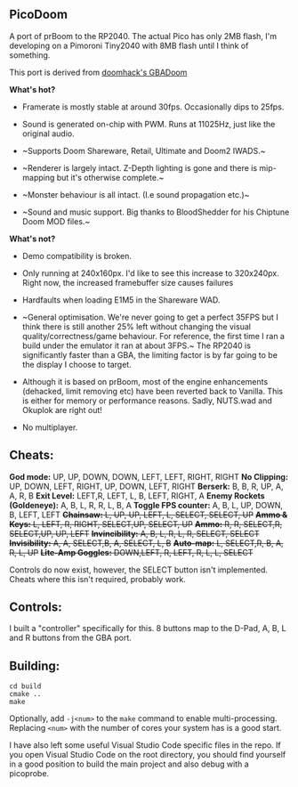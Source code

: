 ## PicoDoom

A port of prBoom to the RP2040. The actual Pico has only 2MB flash, I'm developing on a Pimoroni Tiny2040 with 8MB flash until I think of something.

This port is derived from [doomhack's GBADoom](https://github.com/doomhack/GBADoom)

**What's hot?**

- Framerate is mostly stable at around 30fps. Occasionally dips to 25fps.

- Sound is generated on-chip with PWM. Runs at 11025Hz, just like the original audio.

- ~Supports Doom Shareware, Retail, Ultimate and Doom2 IWADS.~

- ~Renderer is largely intact. Z-Depth lighting is gone and there is mip-mapping but it's otherwise complete.~

- ~Monster behaviour is all intact. (I.e sound propagation etc.)~



- ~Sound and music support. Big thanks to BloodShedder for his Chiptune Doom MOD files.~

**What's not?**

- Demo compatibility is broken.

- Only running at 240x160px. I'd like to see this increase to 320x240px. Right now, the increased framebuffer size causes failures 

- Hardfaults when loading E1M5 in the Shareware WAD.

- ~General optimisation. We're never going to get a perfect 35FPS but I think there is still another 25% left without changing the visual quality/correctness/game behaviour. For reference, the first time I ran a build under the emulator it ran at about 3FPS.~ The RP2040 is significantly faster than a GBA, the limiting factor is by far going to be the display I choose to target.

- Although it is based on prBoom, most of the engine enhancements (dehacked, limit removing etc) have been reverted back to Vanilla. This is either for memory or performance reasons. Sadly, NUTS.wad and Okuplok are right out!

- No multiplayer. 


## Cheats:
**God mode:** UP, UP, DOWN, DOWN, LEFT, LEFT, RIGHT, RIGHT
**No Clipping:** UP, DOWN, LEFT, RIGHT, UP, DOWN, LEFT, RIGHT
**Berserk:** B, B, R, UP, A, A, R, B
**Exit Level:** LEFT,R, LEFT, L, B, LEFT, RIGHT, A
**Enemy Rockets (Goldeneye):** A, B, L, R, R, L, B, A
**Toggle FPS counter:** A, B, L, UP, DOWN, B, LEFT, LEFT
~~**Chainsaw:** L, UP, UP, LEFT, L, SELECT, SELECT, UP~~
~~**Ammo & Keys:** L, LEFT, R, RIGHT, SELECT,UP, SELECT, UP~~
~~**Ammo:** R, R, SELECT,R, SELECT,UP, UP, LEFT~~
~~**Invincibility:** A, B, L, R, L, R, SELECT, SELECT~~
~~**Invisibility:** A, A, SELECT,B, A, SELECT, L, B~~
~~**Auto-map:** L, SELECT,R, B, A, R, L, UP~~
~~**Lite-Amp Goggles:** DOWN,LEFT, R, LEFT, R, L, L, SELECT~~

Controls do now exist, however, the SELECT button isn't implemented. Cheats where this isn't required, probably work.

## Controls:  

I built a "controller" specifically for this. 8 buttons map to the D-Pad, A, B, L and R buttons from the GBA port.

## Building:

```mkdir build
cd build
cmake ..
make
```

Optionally, add `-j<num>` to the `make` command to enable multi-processing. Replacing `<num>` with the number of cores your system has is a good start.

I have also left some useful Visual Studio Code specific files in the repo. If you open Visual Studio Code on the root directory, you should find yourself in a good position to build the main project and also debug with a picoprobe.
